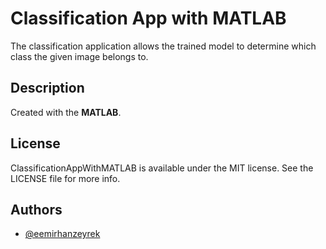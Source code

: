 # Classification App with MATLAB
The classification application allows the trained model to determine which class the given image belongs to.

## Description
Created with the **MATLAB**.

## License
ClassificationAppWithMATLAB is available under the MIT license. See the LICENSE file for more info.

## Authors
- [@eemirhanzeyrek](https://github.com/eemirhanzeyrek)
